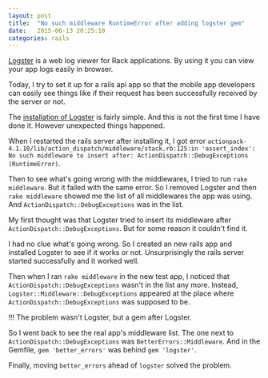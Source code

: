 ```yaml
---
layout: post
title:  "No such middleware RuntimeError after adding logster gem"
date:   2015-06-13 20:25:10
categories: rails
---
```


[Logster](https://github.com/discourse/logster) is a web log viewer for Rack
applications.
By using it you can view your app logs easily in browser.

Today, I try to set it up for a rails api app so that the mobile app developers
can easily see things like if their request has been successfully received by
the server or not.

The [installation of Logster](https://github.com/discourse/logster#installation) is fairly simple.
And this is not the first time I have done it.
However unexpected things happened.

When I restarted the rails server after installing it, I got error
`actionpack-4.1.10/lib/action_dispatch/middleware/stack.rb:125:in 'assert_index': No such middleware to insert after: ActionDispatch::DebugExceptions (RuntimeError)`.

Then to see what's going wrong with the middlewares, I tried to run `rake
middleware`.
But it failed with the same error.
So I removed Logster and then `rake middleware` showed me the list of all
middlewares the app was using. And `ActionDispatch::DebugExceptions` was in the
list.

My first thought was that Logster tried to insert its middleware after
`ActionDispatch::DebugExceptions`. But for some reason it couldn't find it.

I had no clue what's going wrong. So I created an new rails app and installed
Logster to see if it works or not. Unsurprisingly the rails server started
successfully and it worked well.

Then when I ran `rake middleware` in the new test app, I noticed
that `ActionDispatch::DebugExceptions` wasn't in the list any more.
Instead, `Logster::Middleware::DebugExceptions` appeared at the place where
`ActionDispatch::DebugExceptions` was supposed to be.

!!! The problem wasn't Logster, but a gem after Logster.

So I went back to see the real app's middleware list. The one next to
`ActionDispatch::DebugExceptions` was `BetterErrors::Middleware`.
And in the Gemfile, `gem 'better_errors'` was behind `gem 'logster'`.

Finally, moving `better_errors` ahead of `logster` solved the problem.
